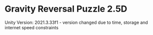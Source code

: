 # Gravity Reversal Puzzle 2.5D

Unity Version: 2021.3.33f1 - version changed due to time, storage and internet speed constraints
